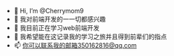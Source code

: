 - 👋 Hi, I’m @Cherrymom9
- 👀 我对前端开发的一一切都感兴趣
- 🌱 我目前正在学习web前端开发
- 💞️ 我希望能在这记录我的学习之旅并且得到前辈们的指点
- 📫 你可以联系我的邮箱350162816@qq.com

<!---
Cherrymom9/Cherrymom9 is a ✨ special ✨ repository because its `README.md` (this file) appears on your GitHub profile.
You can click the Preview link to take a look at your changes.
--->
